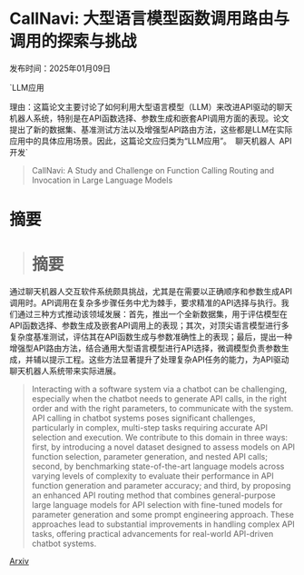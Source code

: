 # CallNavi: 大型语言模型函数调用路由与调用的探索与挑战

发布时间：2025年01月09日

`LLM应用

理由：这篇论文主要讨论了如何利用大型语言模型（LLM）来改进API驱动的聊天机器人系统，特别是在API函数选择、参数生成和嵌套API调用方面的表现。论文提出了新的数据集、基准测试方法以及增强型API路由方法，这些都是LLM在实际应用中的具体应用场景。因此，这篇论文应归类为“LLM应用”。` `聊天机器人` `API开发`

> CallNavi: A Study and Challenge on Function Calling Routing and Invocation in Large Language Models

# 摘要

> # 摘要
通过聊天机器人交互软件系统颇具挑战，尤其是在需要以正确顺序和参数生成API调用时。API调用在复杂多步骤任务中尤为棘手，要求精准的API选择与执行。我们通过三种方式推动该领域发展：首先，推出一个全新数据集，用于评估模型在API函数选择、参数生成及嵌套API调用上的表现；其次，对顶尖语言模型进行多复杂度基准测试，评估其在API函数生成与参数准确性上的表现；最后，提出一种增强型API路由方法，结合通用大型语言模型进行API选择，微调模型负责参数生成，并辅以提示工程。这些方法显著提升了处理复杂API任务的能力，为API驱动聊天机器人系统带来实际进展。

> Interacting with a software system via a chatbot can be challenging, especially when the chatbot needs to generate API calls, in the right order and with the right parameters, to communicate with the system. API calling in chatbot systems poses significant challenges, particularly in complex, multi-step tasks requiring accurate API selection and execution. We contribute to this domain in three ways: first, by introducing a novel dataset designed to assess models on API function selection, parameter generation, and nested API calls; second, by benchmarking state-of-the-art language models across varying levels of complexity to evaluate their performance in API function generation and parameter accuracy; and third, by proposing an enhanced API routing method that combines general-purpose large language models for API selection with fine-tuned models for parameter generation and some prompt engineering approach. These approaches lead to substantial improvements in handling complex API tasks, offering practical advancements for real-world API-driven chatbot systems.

[Arxiv](https://arxiv.org/abs/2501.05255)